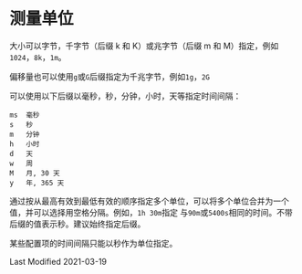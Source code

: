 # 测量单位

大小可以字节，千字节（后缀 k 和 K）或兆字节（后缀 m 和 M）指定，例如`1024`，`8k`，`1m`。

偏移量也可以使用`g`或`G`后缀指定为千兆字节，例如`1g`，`2G`

可以使用以下后缀以毫秒，秒，分钟，小时，天等指定时间间隔：

```
ms	毫秒
s	秒
m	分钟
h	小时
d	天
w	周
M	月, 30 天
y	年, 365 天
```

通过按从最高有效到最低有效的顺序指定多个单位，可以将多个单位合并为一个值，并可以选择用空格分隔。例如，`1h 30m`指定
与`90m`或`5400s`相同的时间。不带后缀的值表示秒。建议始终指定后缀。

某些配置项的时间间隔只能以秒作为单位指定。

Last Modified 2021-03-19
